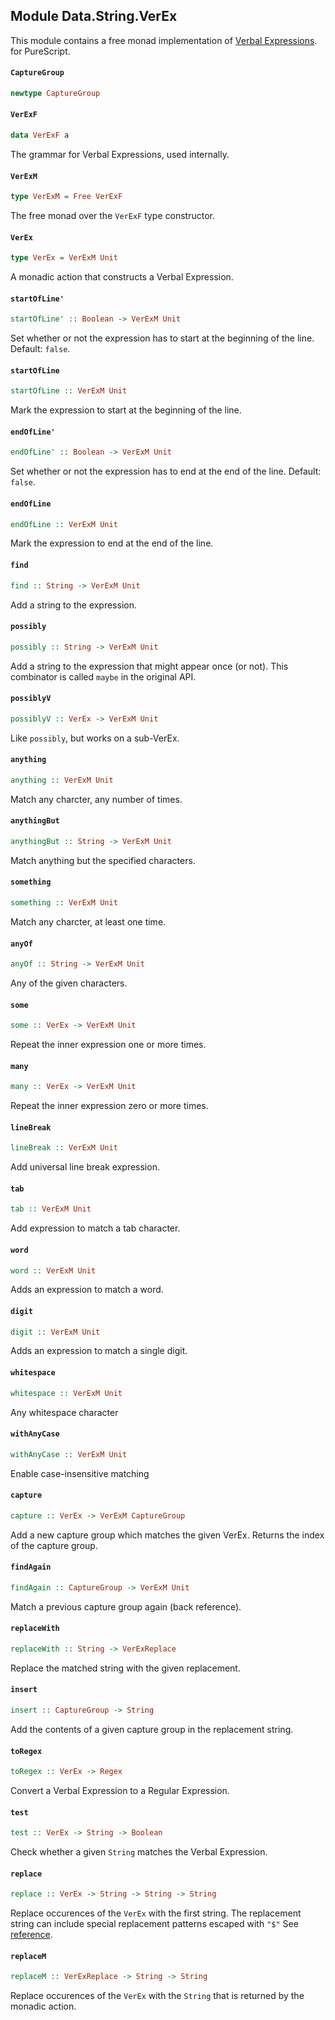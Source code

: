 ## Module Data.String.VerEx

This module contains a free monad implementation of
[Verbal Expressions](https://github.com/VerbalExpressions/JSVerbalExpressions).
for PureScript.

#### `CaptureGroup`

``` purescript
newtype CaptureGroup
```

#### `VerExF`

``` purescript
data VerExF a
```

The grammar for Verbal Expressions, used internally.

#### `VerExM`

``` purescript
type VerExM = Free VerExF
```

The free monad over the `VerExF` type constructor.

#### `VerEx`

``` purescript
type VerEx = VerExM Unit
```

A monadic action that constructs a Verbal Expression.

#### `startOfLine'`

``` purescript
startOfLine' :: Boolean -> VerExM Unit
```

Set whether or not the expression has to start at the beginning of the
line. Default: `false`.

#### `startOfLine`

``` purescript
startOfLine :: VerExM Unit
```

Mark the expression to start at the beginning of the line.

#### `endOfLine'`

``` purescript
endOfLine' :: Boolean -> VerExM Unit
```

Set whether or not the expression has to end at the end of the line.
Default: `false`.

#### `endOfLine`

``` purescript
endOfLine :: VerExM Unit
```

Mark the expression to end at the end of the line.

#### `find`

``` purescript
find :: String -> VerExM Unit
```

Add a string to the expression.

#### `possibly`

``` purescript
possibly :: String -> VerExM Unit
```

Add a string to the expression that might appear once (or not).
This combinator is called `maybe` in the original API.

#### `possiblyV`

``` purescript
possiblyV :: VerEx -> VerExM Unit
```

Like `possibly`, but works on a sub-VerEx.

#### `anything`

``` purescript
anything :: VerExM Unit
```

Match any charcter, any number of times.

#### `anythingBut`

``` purescript
anythingBut :: String -> VerExM Unit
```

Match anything but the specified characters.

#### `something`

``` purescript
something :: VerExM Unit
```

Match any charcter, at least one time.

#### `anyOf`

``` purescript
anyOf :: String -> VerExM Unit
```

Any of the given characters.

#### `some`

``` purescript
some :: VerEx -> VerExM Unit
```

Repeat the inner expression one or more times.

#### `many`

``` purescript
many :: VerEx -> VerExM Unit
```

Repeat the inner expression zero or more times.

#### `lineBreak`

``` purescript
lineBreak :: VerExM Unit
```

Add universal line break expression.

#### `tab`

``` purescript
tab :: VerExM Unit
```

Add expression to match a tab character.

#### `word`

``` purescript
word :: VerExM Unit
```

Adds an expression to match a word.

#### `digit`

``` purescript
digit :: VerExM Unit
```

Adds an expression to match a single digit.

#### `whitespace`

``` purescript
whitespace :: VerExM Unit
```

Any whitespace character

#### `withAnyCase`

``` purescript
withAnyCase :: VerExM Unit
```

Enable case-insensitive matching

#### `capture`

``` purescript
capture :: VerEx -> VerExM CaptureGroup
```

Add a new capture group which matches the given VerEx. Returns the index
of the capture group.

#### `findAgain`

``` purescript
findAgain :: CaptureGroup -> VerExM Unit
```

Match a previous capture group again (back reference).

#### `replaceWith`

``` purescript
replaceWith :: String -> VerExReplace
```

Replace the matched string with the given replacement.

#### `insert`

``` purescript
insert :: CaptureGroup -> String
```

Add the contents of a given capture group in the replacement string.

#### `toRegex`

``` purescript
toRegex :: VerEx -> Regex
```

Convert a Verbal Expression to a Regular Expression.

#### `test`

``` purescript
test :: VerEx -> String -> Boolean
```

Check whether a given `String` matches the Verbal Expression.

#### `replace`

``` purescript
replace :: VerEx -> String -> String -> String
```

Replace occurences of the `VerEx` with the first string. The replacement
string can include special replacement patterns escaped with `"$"`
See [reference](https://developer.mozilla.org/en-US/docs/Web/JavaScript/Reference/Global_Objects/String/replace).

#### `replaceM`

``` purescript
replaceM :: VerExReplace -> String -> String
```

Replace occurences of the `VerEx` with the `String` that is returned by
the monadic action.


